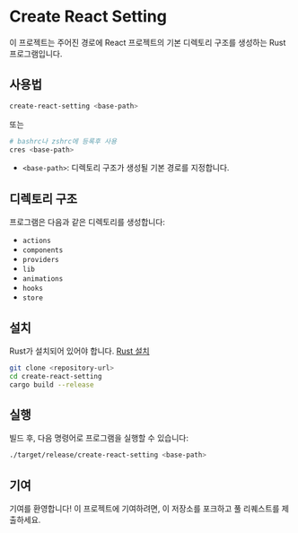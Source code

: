 # Create React Setting

이 프로젝트는 주어진 경로에 React 프로젝트의 기본 디렉토리 구조를 생성하는 Rust 프로그램입니다.

## 사용법

```bash
create-react-setting <base-path>
```

또는

```bash
# bashrc나 zshrc에 등록후 사용
cres <base-path>
```

- `<base-path>`: 디렉토리 구조가 생성될 기본 경로를 지정합니다.

## 디렉토리 구조

프로그램은 다음과 같은 디렉토리를 생성합니다:

- `actions`
- `components`
- `providers`
- `lib`
- `animations`
- `hooks`
- `store`

## 설치

Rust가 설치되어 있어야 합니다. [Rust 설치](https://www.rust-lang.org/tools/install)

```bash
git clone <repository-url>
cd create-react-setting
cargo build --release
```

## 실행

빌드 후, 다음 명령어로 프로그램을 실행할 수 있습니다:

```bash
./target/release/create-react-setting <base-path>
```

## 기여

기여를 환영합니다! 이 프로젝트에 기여하려면, 이 저장소를 포크하고 풀 리퀘스트를 제출하세요.
